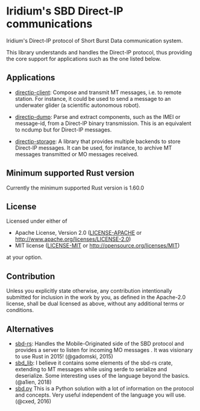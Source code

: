# Iridium's SBD Direct-IP communications

Iridium's Direct-IP protocol of Short Burst Data communication system.

This library understands and handles the Direct-IP protocol, thus providing
the core support for applications such as the one listed below.

## Applications

- [directip-client](https://crates.io/crates/directip-client): Compose and
  transmit MT messages, i.e. to remote station. For instance, it could be
  used to send a message to an underwater glider (a scientific autonomous
  robot).

- [directip-dump](https://crates.io/crates/directip-dump): Parse and extract
  components, such as the IMEI or message-id, from a Direct-IP binary
  transmission. This is an equivalent to ncdump but for Direct-IP messages.

- [directip-storage](https://crates.io/crates/directip-storage): A library
  that provides multiple backends to store Direct-IP messages. It can be
  used, for instance, to archive MT messages transmitted or MO messages
  received.

## Minimum supported Rust version

Currently the minimum supported Rust version is 1.60.0

## License

Licensed under either of

* Apache License, Version 2.0
   ([LICENSE-APACHE](LICENSE-APACHE) or http://www.apache.org/licenses/LICENSE-2.0)
* MIT license
   ([LICENSE-MIT](LICENSE-MIT) or http://opensource.org/licenses/MIT)

at your option.

## Contribution

Unless you explicitly state otherwise, any contribution intentionally submitted
for inclusion in the work by you, as defined in the Apache-2.0 license, shall be
dual licensed as above, without any additional terms or conditions.

## Alternatives

* [sbd-rs](https://crates.io/crates/sbd): Handles the Mobile-Originated side
  of the SBD protocol and provides a server to listen for incoming MO messages
  . It was visionary to use Rust in 2015! (@gadomski, 2015)
* [sbd_lib](https://crates.io/crates/sbd_lib): I believe it contains some
  elements of the sbd-rs crate, extending to MT messages while using serde
  to serialize and deserialize. Some interesting uses of the language
  beyond the basics. (@a1ien, 2018)
* [sbd.py](https://xed.ch/project/isbd/) This is a Python solution with a lot
  of information on the protocol and concepts. Very useful independent of the
  language you will use. (@cxed, 2016)
